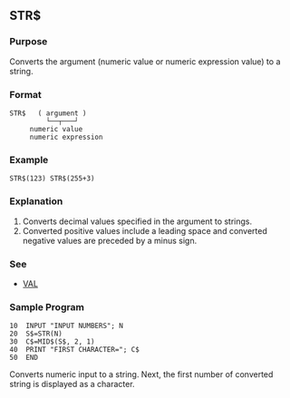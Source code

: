 ## STR$

### Purpose
Converts the argument (numeric value or numeric expression value)
to a string.

### Format
```basic
STR$   ( argument )
         └──┬───┘
     numeric value
     numeric expression
``` 

### Example
```basic
STR$(123) STR$(255+3)
```

### Explanation
1. Converts decimal values specified in the argument to strings.
2. Converted positive values include a leading space and converted
negative values are preceded by a minus sign.

### See
 - [VAL](VAL.md)

### Sample Program
```basic
10  INPUT "INPUT NUMBERS"; N
20  S$=STR(N)
30  C$=MID$(S$, 2, 1)
40  PRINT "FIRST CHARACTER="; C$
50  END
```
Converts numeric input to a string. Next, the first number of converted
string is displayed as a character.
